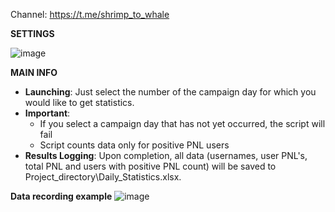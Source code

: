 Channel: https://t.me/shrimp_to_whale

**SETTINGS**

![image](https://github.com/user-attachments/assets/7d4baf2c-3927-4f09-8804-14da59f34ab9)

**MAIN INFO**
- **Launching**: Just select the number of the campaign day for which you would like to get statistics.
- **Important**:
    - If you select a campaign day that has not yet occurred, the script will fail
    - Script counts data only for positive PNL users
- **Results Logging**: Upon completion, all data (usernames, user PNL's, total PNL and users with positive PNL count) will be saved to Project_directory\Daily_Statistics.xlsx.
  
**Data recording example**
![image](https://github.com/user-attachments/assets/5d68c4e8-27e6-4d1e-bb43-48f5c3309144)
